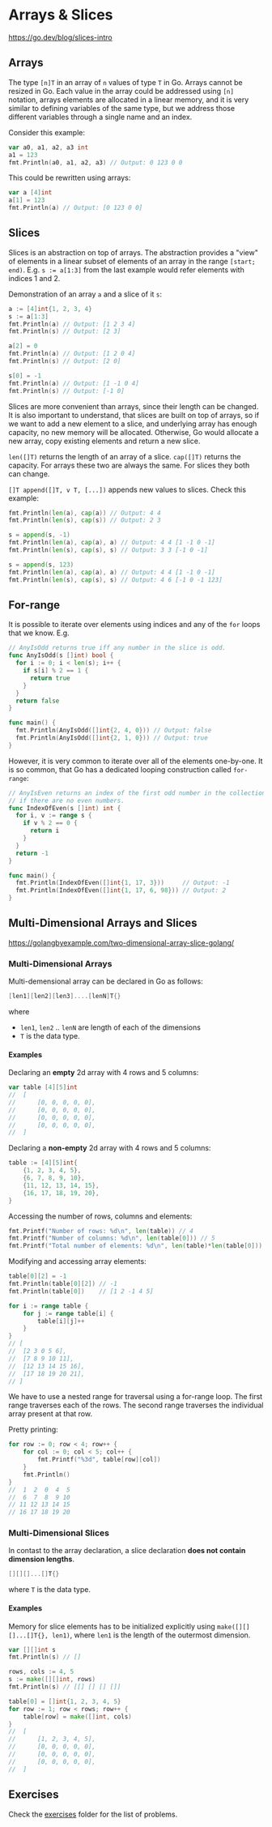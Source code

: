 # Arrays & Slices

https://go.dev/blog/slices-intro

## Arrays

The type `[n]T` in an array of `n` values of type `T` in Go. Arrays cannot be
resized in Go. Each value in the array could be addressed using `[n]` notation,
arrays elements are allocated in a linear memory, and it is very similar to
defining variables of the same type, but we address those different variables
through a single name and an index.

Consider this example:

  ```go
  var a0, a1, a2, a3 int
  a1 = 123
  fmt.Println(a0, a1, a2, a3) // Output: 0 123 0 0
  ```

This could be rewritten using arrays:

  ```go
  var a [4]int
  a[1] = 123
  fmt.Println(a) // Output: [0 123 0 0]
  ```

## Slices

Slices is an abstraction on top of arrays. The abstraction provides a "view" of
elements in a linear subset of elements of an array in the range `[start; end)`.
E.g. `s := a[1:3]` from the last example would refer elements with indices 1 and
2.

Demonstration of an array `a` and a slice of it `s`:

```go
a := [4]int{1, 2, 3, 4}
s := a[1:3]
fmt.Println(a) // Output: [1 2 3 4]
fmt.Println(s) // Output: [2 3]

a[2] = 0
fmt.Println(a) // Output: [1 2 0 4]
fmt.Println(s) // Output: [2 0]

s[0] = -1
fmt.Println(a) // Output: [1 -1 0 4]
fmt.Println(s) // Output: [-1 0]
```

Slices are more convenient than arrays, since their length can be changed. It is
also important to understand, that slices are built on top of arrays, so if we
want to add a new element to a slice, and underlying array has enough capacity,
no new memory will be allocated. Otherwise, Go would allocate a new array, copy
existing elements and return a new slice.

`len([]T)` returns the length of an array of a slice. `cap([]T)` returns the
capacity. For arrays these two are always the same. For slices they both can change.

`[]T append([]T, v T, [...])` appends new values to slices. Check this example:

```go
fmt.Println(len(a), cap(a)) // Output: 4 4
fmt.Println(len(s), cap(s)) // Output: 2 3

s = append(s, -1)
fmt.Println(len(a), cap(a), a) // Output: 4 4 [1 -1 0 -1]
fmt.Println(len(s), cap(s), s) // Output: 3 3 [-1 0 -1]

s = append(s, 123)
fmt.Println(len(a), cap(a), a) // Output: 4 4 [1 -1 0 -1]
fmt.Println(len(s), cap(s), s) // Output: 4 6 [-1 0 -1 123]
```

## For-range

It is possible to iterate over elements using indices and any of the `for` loops
that we know. E.g.

```go
// AnyIsOdd returns true iff any number in the slice is odd.
func AnyIsOdd(s []int) bool {
  for i := 0; i < len(s); i++ {
    if s[i] % 2 == 1 {
      return true
    }
  }
  return false
}

func main() {
  fmt.Println(AnyIsOdd([]int{2, 4, 0})) // Output: false
  fmt.Println(AnyIsOdd([]int{2, 1, 0})) // Output: true
}
```

However, it is very common to iterate over all of the elements one-by-one. It is
so common, that Go has a dedicated looping construction called `for-range`:

```go
// AnyIsEven returns an index of the first odd number in the collection, or -1
// if there are no even numbers.
func IndexOfEven(s []int) int {
  for i, v := range s {
    if v % 2 == 0 {
      return i
    }
  }
  return -1
}

func main() {
  fmt.Println(IndexOfEven([]int{1, 17, 3}))     // Output: -1
  fmt.Println(IndexOfEven([]int{1, 17, 6, 98})) // Output: 2
}
```

## Multi-Dimensional Arrays and Slices

https://golangbyexample.com/two-dimensional-array-slice-golang/

### Multi-Dimensional Arrays

Multi-demensional array can be declared in Go as follows:

```go
[len1][len2][len3]....[lenN]T{}
```

where

 * `len1`, `len2` .. `lenN` are length of each of the dimensions
 * `T` is the data type.

#### Examples

Declaring an **empty** 2d array with 4 rows and 5 columns:

```go
var table [4][5]int
//  [
//      [0, 0, 0, 0, 0],
//      [0, 0, 0, 0, 0],
//      [0, 0, 0, 0, 0],
//      [0, 0, 0, 0, 0],
//  ]
```

Declaring a **non-empty** 2d array with 4 rows and 5 columns:

```go
table := [4][5]int{
    {1, 2, 3, 4, 5},
    {6, 7, 8, 9, 10},
    {11, 12, 13, 14, 15},
    {16, 17, 18, 19, 20},
}
```

Accessing the number of rows, columns and elements:

```go
fmt.Printf("Number of rows: %d\n", len(table)) // 4
fmt.Printf("Number of columns: %d\n", len(table[0])) // 5
fmt.Printf("Total number of elements: %d\n", len(table)*len(table[0])) // 20
```

Modifying and accessing array elements:

```go
table[0][2] = -1
fmt.Println(table[0][2]) // -1
fmt.Println(table[0])    // [1 2 -1 4 5]

for i := range table {
    for j := range table[i] {
        table[i][j]++
    }
}
// [
//  [2 3 0 5 6],
//  [7 8 9 10 11],
//  [12 13 14 15 16],
//  [17 18 19 20 21],
// ]
```

We have to use a nested range for traversal using a for-range loop. The first
range traverses each of the rows. The second range traverses the individual
array present at that row.

Pretty printing:

```go
for row := 0; row < 4; row++ {
    for col := 0; col < 5; col++ {
        fmt.Printf("%3d", table[row][col])
    }
    fmt.Println()
}
//  1  2  0  4  5
//  6  7  8  9 10
// 11 12 13 14 15
// 16 17 18 19 20
```

### Multi-Dimensional Slices

In contast to the array declaration, a slice declaration **does not contain
dimension lengths**.

```go
[][][]...[]T{}
```

where `T` is the data type.

#### Examples

Memory for slice elements has to be initialized explicitly using `make([][][]...[]T{}, len1)`, where `len1` is the length of the outermost dimension.

```go
var [][]int s
fmt.Println(s) // []

rows, cols := 4, 5
s := make([][]int, rows)
fmt.Println(s) // [[] [] [] []]

table[0] = []int{1, 2, 3, 4, 5}
for row := 1; row < rows; row++ {
    table[row] = make([]int, cols)
}
//  [
//      [1, 2, 3, 4, 5],
//      [0, 0, 0, 0, 0],
//      [0, 0, 0, 0, 0],
//      [0, 0, 0, 0, 0],
//  ]
```

## Exercises

Check the [exercises](exercises) folder for the list of problems.
